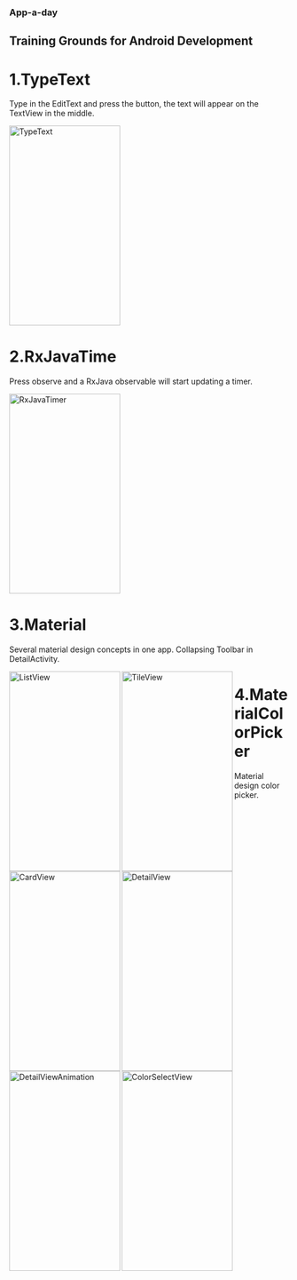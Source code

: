 ### App-a-day

## Training Grounds for Android Development

# 1.TypeText

Type in the EditText and press the button, the text will appear on the TextView in the middle. 

<img src="https://github.com/kstoyanov5/App-a-day/blob/master/screenshots/1.TypeText.png" alt="TypeText" class="inline" width="200px" height ="360px">

# 2.RxJavaTime

Press observe and a RxJava observable will start updating a timer. 

<img src="https://github.com/kstoyanov5/App-a-day/blob/master/screenshots/2.RxJavaTime.png" alt="RxJavaTimer" class="inline" width="200px" height ="360px">


# 3.Material

Several material design concepts in one app. Collapsing Toolbar in DetailActivity.

<img src="https://github.com/kstoyanov5/App-a-day/blob/master/screenshots/3.MaterialPhotos/1.ListView.png" alt="ListView" class="inline" width="200px" height ="360px" align="left">
<img src="https://github.com/kstoyanov5/App-a-day/blob/master/screenshots/3.MaterialPhotos/2.TileView.png" alt="TileView" class="inline" width="200px" height ="360px" align="left">
<img src="https://github.com/kstoyanov5/App-a-day/blob/master/screenshots/3.MaterialPhotos/3.CardView.png" alt="CardView" class="inline" width="200px" height ="360px" align="left">
<img src="https://github.com/kstoyanov5/App-a-day/blob/master/screenshots/3.MaterialPhotos/4.DetailView.png" alt="DetailView" class="inline" width="200px" height ="360px" align="left">
<img src="https://github.com/kstoyanov5/App-a-day/blob/master/screenshots/3.MaterialPhotos/5.DetailViewAnimation.gif" alt="DetailViewAnimation" class="inline" width="200px" height ="360px" align="left">

# 4.MaterialColorPicker

Material design color picker. 

<img src="https://github.com/kstoyanov5/App-a-day/blob/master/screenshots/4.MaterialColorPickerPhotos/1.ColorSelectView.png" alt="ColorSelectView" class="inline" width="200px" height ="360px">
